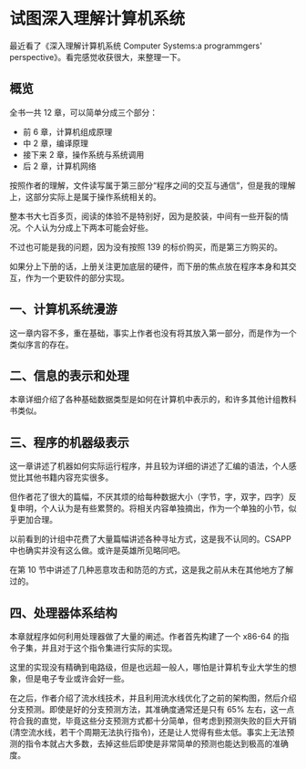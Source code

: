 # 试图深入理解计算机系统

最近看了《深入理解计算机系统 Computer Systems:a programmgers' perspective》。看完感觉收获很大，来整理一下。

## 概览

全书一共 12 章，可以简单分成三个部分：

- 前 6 章，计算机组成原理
- 中 2 章，编译原理
- 接下来 2 章，操作系统与系统调用 
- 后 2 章，计算机网络

按照作者的理解，文件读写属于第三部分“程序之间的交互与通信”，但是我的理解上，这部分实际上是属于操作系统相关的。

整本书大七百多页，阅读的体验不是特别好，因为是胶装，中间有一些开裂的情况。个人认为分成上下两本可能会好些。

不过也可能是我的问题，因为没有按照 139 的标价购买，而是第三方购买的。

如果分上下册的话，上册关注更加底层的硬件，而下册的焦点放在程序本身和其交互，作为一个更软件的部分实现。

## 一、计算机系统漫游

这一章内容不多，重在基础，事实上作者也没有将其放入第一部分，而是作为一个类似序言的存在。

## 二、信息的表示和处理

本章详细介绍了各种基础数据类型是如何在计算机中表示的，和许多其他计组教科书类似。

## 三、程序的机器级表示

这一章讲述了机器如何实际运行程序，并且较为详细的讲述了汇编的语法，个人感觉比其他书籍内容充实很多。

但作者花了很大的篇幅，不厌其烦的给每种数据大小（字节，字，双字，四字）反复申明，个人认为是有些累赘的。将相关内容单独摘出，作为一个单独的小节，似乎更加合理。

以前看到的计组中花费了大量篇幅讲述各种寻址方式，这是我不认同的。CSAPP中也确实并没有这么做。或许是英雄所见略同吧。

在第 10 节中讲述了几种恶意攻击和防范的方式，这是我之前从未在其他地方了解过的。

## 四、处理器体系结构

本章就程序如何利用处理器做了大量的阐述。作者首先构建了一个 x86-64 的指令子集，并且对于这个指令集进行实际的实现。

这里的实现没有精确到电路级，但是也远超一般人，哪怕是计算机专业大学生的想象，但是电子专业或许会好一些。

在之后，作者介绍了流水线技术，并且利用流水线优化了之前的架构图，然后介绍分支预测。即使是好的分支预测方法，其准确度通常还是只有 65% 左右，这一点符合我的直觉，毕竟这些分支预测方式都十分简单，但考虑到预测失败的巨大开销(清空流水线，若干个周期无法执行指令)，还是让人觉得有些太低。事实上无法预测的指令本就占大多数，去掉这些后即使是非常简单的预测也能达到极高的准确度。


